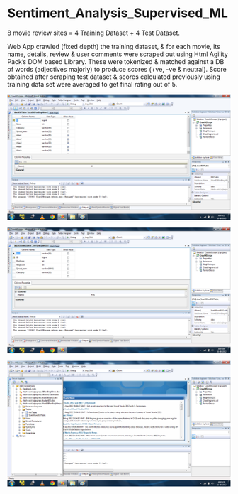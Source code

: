 # Sentiment_Analysis_Supervised_ML

8 movie review sites = 4 Training Dataset + 4 Test Dataset.

Web App crawled (fixed depth) the training dataset, & for each movie, its name, details, review & user comments were scraped out using Html Agility Pack’s DOM based Library. These were tokenized & matched against a DB of words (adjectives majorly) to produce scores (+ve, -ve & neutral). Score obtained after scraping test dataset & scores calculated previously using training data set were averaged to get final rating out of 5.

![KWTableColumns](https://raw.githubusercontent.com/riteshRcH/Sentiment_Analysis_Supervised_ML/master/pics/KWTableColumns.png)

![SentiWordNetTableColumns](https://raw.githubusercontent.com/riteshRcH/Sentiment_Analysis_Supervised_ML/master/pics/SentiWordNetTableColumns.png)

![Tables](https://raw.githubusercontent.com/riteshRcH/Sentiment_Analysis_Supervised_ML/master/pics/Tables.png)
